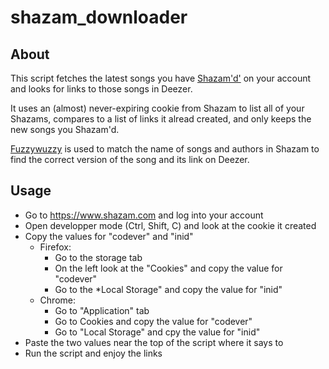 # shazam_downloader

## About

This script fetches the latest songs you have [Shazam'd'](https://www.shazam.com/) on your account and looks for links to those songs in Deezer.

It uses  an (almost) never-expiring cookie from Shazam to list all of your Shazams, compares to a list of links it alread created, and only keeps the new songs you Shazam'd.  

[Fuzzywuzzy](https://github.com/seatgeek/fuzzywuzzy) is used to match the name of songs and authors in Shazam to find the correct version of the song and its link on Deezer.

## Usage

* Go to https://www.shazam.com and log into your account
* Open developper mode (Ctrl, Shift, C) and look at the cookie it created
* Copy the values for "codever" and "inid"
  * Firefox:
    * Go to the storage tab
    * On the left look at the "Cookies" and copy the value for "codever"
    * Go to the *Local Storage" and copy the value for "inid"
  * Chrome:
    * Go to "Application" tab
    * Go to Cookies and copy the value for "codever"
    * Go to "Local Storage" and cpy the value for "inid"
* Paste the two values near the top of the script where it says to
* Run the script and enjoy the links
